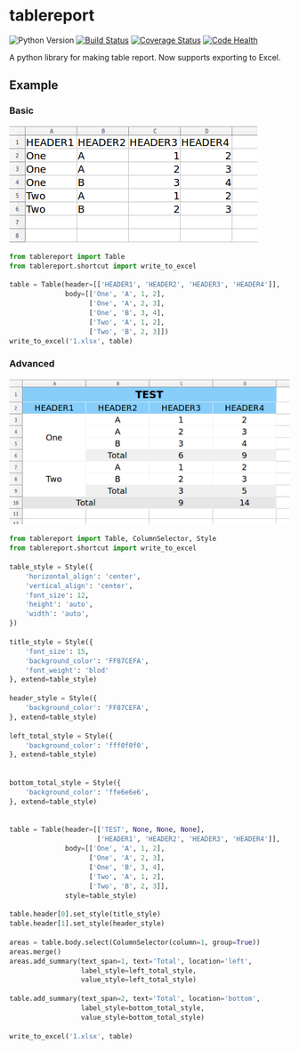 # tablereport

![Python Version](https://img.shields.io/badge/python-2.7,3.4,3.5,3.6-blue.svg)
[![Build Status](https://travis-ci.org/jefffffrey/tablereport.svg?branch=master)](https://travis-ci.org/jefffffrey/tablereport)
[![Coverage Status](https://coveralls.io/repos/github/jefffffrey/tablereport/badge.svg?branch=master)](https://coveralls.io/github/jefffffrey/tablereport?branch=master)
[![Code Health](https://landscape.io/github/jefffffrey/tablereport/master/landscape.svg?style=flat)](https://landscape.io/github/jefffffrey/tablereport/master)

A python library for making table report. Now supports exporting to Excel.

## Example

### Basic

![1](docs/1.png)

```python
from tablereport import Table
from tablereport.shortcut import write_to_excel

table = Table(header=[['HEADER1', 'HEADER2', 'HEADER3', 'HEADER4']],
              body=[['One', 'A', 1, 2],
                    ['One', 'A', 2, 3],
                    ['One', 'B', 3, 4],
                    ['Two', 'A', 1, 2],
                    ['Two', 'B', 2, 3]])
write_to_excel('1.xlsx', table)
```

### Advanced

![1](docs/2.png)

```python
from tablereport import Table, ColumnSelector, Style
from tablereport.shortcut import write_to_excel

table_style = Style({
    'horizontal_align': 'center',
    'vertical_align': 'center',
    'font_size': 12,
    'height': 'auto',
    'width': 'auto',
})

title_style = Style({
    'font_size': 15,
    'background_color': 'FF87CEFA',
    'font_weight': 'blod'
}, extend=table_style)

header_style = Style({
    'background_color': 'FF87CEFA',
}, extend=table_style)

left_total_style = Style({
    'background_color': 'fff0f0f0',
}, extend=table_style)


bottom_total_style = Style({
    'background_color': 'ffe6e6e6',
}, extend=table_style)


table = Table(header=[['TEST', None, None, None],
                      ['HEADER1', 'HEADER2', 'HEADER3', 'HEADER4']],
              body=[['One', 'A', 1, 2],
                    ['One', 'A', 2, 3],
                    ['One', 'B', 3, 4],
                    ['Two', 'A', 1, 2],
                    ['Two', 'B', 2, 3]],
              style=table_style)

table.header[0].set_style(title_style)
table.header[1].set_style(header_style)

areas = table.body.select(ColumnSelector(column=1, group=True))
areas.merge()
areas.add_summary(text_span=1, text='Total', location='left',
                  label_style=left_total_style,
                  value_style=left_total_style)

table.add_summary(text_span=2, text='Total', location='bottom',
                  label_style=bottom_total_style,
                  value_style=bottom_total_style)

write_to_excel('1.xlsx', table)
```